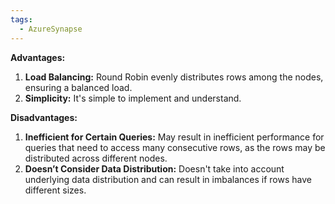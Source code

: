 ```yaml
---
tags:
  - AzureSynapse
---
```

**Advantages:**

1. **Load Balancing:** Round Robin evenly distributes rows among the nodes, ensuring a balanced load.
2. **Simplicity:** It's simple to implement and understand.

**Disadvantages:**

1. **Inefficient for Certain Queries:** May result in inefficient performance for queries that need to access many consecutive rows, as the rows may be distributed across different nodes.
2. **Doesn’t Consider Data Distribution:** Doesn't take into account underlying data distribution and can result in imbalances if rows have different sizes.